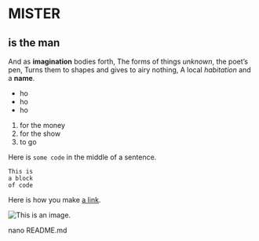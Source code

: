 # MISTER

## is the man

And as **imagination** bodies forth,
The forms of things *unknown*, the poet’s pen,
Turns them to shapes and gives to airy nothing,
A local *habitation* and a **name**.

- ho
- ho
- ho

1. for the money
2. for the show
3. to go

Here is `some code` in the middle of a sentence.

```
This is
a block
of code
```

Here is how you make [a link](https://www.wikipedia.org/).

![This is an image.](https://github.com/yihui/xaringan/releases/download/v0.0.2/karl-moustache.jpg)

nano README.md
